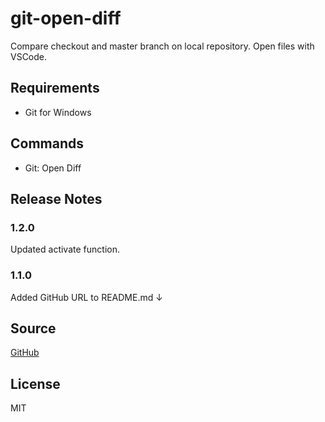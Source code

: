 # git-open-diff

Compare checkout and master branch on local repository.
Open files with VSCode.

## Requirements

* Git for Windows

## Commands

* Git: Open Diff

## Release Notes

### 1.2.0

Updated activate function.

### 1.1.0

Added GitHub URL to README.md ↓ 

## Source

[GitHub](https://github.com/kappariver/git-open-diff/)

## License
MIT
